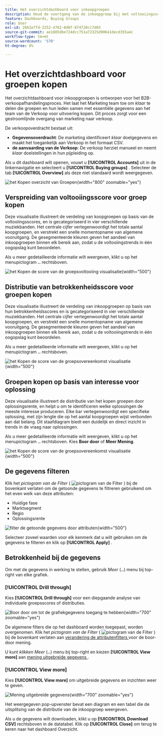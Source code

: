 ```yaml
---
title: Het overzichtdashboard voor inkoopgroepen
description: Houd de voortgang van de inkoopgroep bij met voltooiingsscores, betrokkenheidsmetriek en analyse van de oplossingsrente om de verkoopoverdracht in Journey Optimizer B2B edition mogelijk te maken.
feature: Dashboards, Buying Groups
role: User
exl-id: 26b1e7fd-2252-4782-8d0f-874720cc7d03
source-git-commit: ae1885dbe724dcc751a72325d90641decd355a4c
workflow-type: tm+mt
source-wordcount: '570'
ht-degree: 0%

---
```


# Het overzichtdashboard voor groepen kopen

Het overzichtdashboard voor inkoopgroepen is ontworpen voor het B2B-verkoopafhandelingsproces. Het laat het Marketing team toe om _klaar_ te delen die groepen en hun leden samen met essentiële gegevens aan het team van de Verkoop voor uitvoering kopen. Dit proces zorgt voor een gestroomlijnde overgang van marketing naar verkoop.

De verkoopoverdracht bestaat uit:

* **Gegevensoverdracht**: De marketing identificeert _klaar_ doelgegevens en maakt het toegankelijk aan Verkoop in het formaat CSV. 
* **de aanvaarding van de Verkoop**: De verkoop herziet manueel en neemt _klaar_ doelstellingen in hun pijpleiding op.

Als u dit dashboard wilt openen, vouwt u **[!UICONTROL Accounts]** uit in de linkernavigatie en selecteert u **[!UICONTROL Buying groups]** . Selecteer de tab **[!UICONTROL Overview]** als deze niet standaard wordt weergegeven.

![ het Kopen overzicht van Groepen ](./assets/buying-groups-overview.png){width="800" zoomable="yes"}
<!--
## Buying Group Status

Gain insights into your buying groups' progression with the Buying Group Status view. This visualization showcases the distribution of your buying groups categorized by their most recent status update within a specified time frame.

![Buying Groups overview](./assets/buying-groups-overview.png){width="800" zoomable="yes"}

**[!UICONTROL Status]** (y-axis): Track the journey of buying groups through various stages.
**[!UICONTROL Number of Buying Groups]** (x-axis): Quantify the number of buying groups at each status, providing a clear metric of your funnel's health and activity.

To generate a shareable PDF of your current view, click **[!UICONTROL Export]** at the top-right corner of the page. -->

## Verspreiding van voltooiingsscore voor groep kopen

Deze visualisatie illustreert de verdeling van koopgroepen op basis van de voltooiingsscores, en is gecategoriseerd in vier verschillende muziekbanden. Het centrale cijfer vertegenwoordigt het totale aantal koopgroepen, en verstrekt een snelle momentopname van algemene vooruitgang. De gesegmenteerde kleuren geven het aandeel van inkoopgroepen binnen elk bereik aan, zodat u de voltooiingstrends in één oogopslag kunt beoordelen.

Als u meer gedetailleerde informatie wilt weergeven, klikt u op het menupictogram **..** rechtsboven.

![ het Kopen de score van de groepsvoltooiing visualisatie ](./assets/buying-group-completion-score-chart.png){width="500"}

## Distributie van betrokkenheidsscore voor groepen kopen

Deze visualisatie illustreert de verdeling van inkoopgroepen op basis van hun betrokkenheidsscores en is gecategoriseerd in vier verschillende muziekbanden. Het centrale cijfer vertegenwoordigt het totale aantal koopgroepen, en verstrekt een snelle momentopname van algemene vooruitgang. De gesegmenteerde kleuren geven het aandeel van inkoopgroepen binnen elk bereik aan, zodat u de voltooiingstrends in één oogopslag kunt beoordelen.

Als u meer gedetailleerde informatie wilt weergeven, klikt u op het menupictogram **..** rechtsboven.

![ het Kopen de score van de groepsovereenkomst visualisatie ](./assets/buying-group-completion-score-chart.png){width="500"}

## Groepen kopen op basis van interesse voor oplossing

Deze visualisatie illustreert de distributie van het kopen groepen door oplossingsrente, en helpt u om te identificeren welke oplossingen de meeste interesse produceren. Elke bar vertegenwoordigt een specifieke oplossing, met zijn lengte die op het aantal koopgroepen wijst verbonden aan dat belang. Dit staafdiagram biedt een duidelijk en direct inzicht in trends in de vraag naar oplossingen.

Als u meer gedetailleerde informatie wilt weergeven, klikt u op het menupictogram **..** rechtsboven. Kies **Boor door** of **Meer Mening**.

![ het Kopen de score van de groepsovereenkomst visualisatie ](./assets/buying-group-by-solution-interest-chart.png){width="500"}

## De gegevens filteren

Klik het _pictogram van de Filter_ ( ![ pictogram van de Filter ](../assets/do-not-localize/icon-filter.svg) ) bij de bovenkant verlaten om de getoonde gegevens te filtreren gebruikend om het even welk van deze attributen:

* Huidige fase
* Marktsegment
* Regio
* Oplossingsrente

![ filter de getoonde gegevens door attributen ](./assets/buying-group-overview-filters.png){width="500"}

Selecteer zoveel waarden voor elk kenmerk dat u wilt gebruiken om de gegevens te filteren en klik op **[!UICONTROL Apply]** .

## Betrokkenheid bij de gegevens

Om met de gegevens in werking te stellen, gebruik _Meer_ (**..**) menu bij top-right van elke grafiek.

### [!UICONTROL Drill through]

Kies **[!UICONTROL Drill through]** voor een diepgaande analyse van individuele groepsscores of distributies.

![ Boor door om tot de grafiekgegevens toegang te hebben ](./assets/buying-group-completion-score-drill-through-view.png){width="700" zoomable="yes"}

De algemene filters die op het dashboard worden toegepast, worden overgenomen. Klik het _pictogram van de Filter_ ( ![ pictogram van de Filter ](../assets/do-not-localize/icon-filter.svg) ) bij de bovenkant verlaten aan [ verandering de attributenfilters ](#filter-the-data) voor de boor-door mening.

U kunt _klikken Meer_ (**..**) menu bij top-right en kiezen **[!UICONTROL View more]** aan [ mening uitgebreide gegevens ](#view-more).

### [!UICONTROL View more]

Kies **[!UICONTROL View more]** om uitgebreide gegevens en inzichten weer te geven.

![ Mening uitgebreide gegevens ](./assets/buying-group-engagement-score-view-more.png){width="700" zoomable="yes"}

Het weergegeven pop-upvenster bevat een diagram en een tabel die de uitsplitsing van de distributie van de inkoopgroep weergeven.

Als u de gegevens wilt downloaden, klikt u op **[!UICONTROL Download CSV]** rechtsboven in de datatabel. Klik op **[!UICONTROL Close]** om terug te keren naar het dashboard Overzicht.
